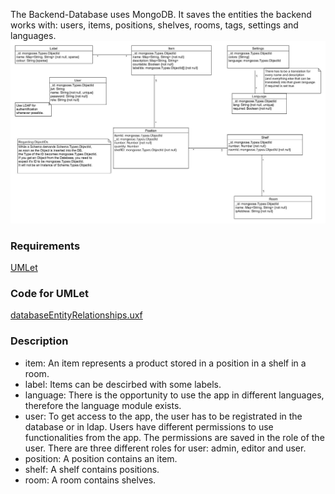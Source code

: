 The Backend-Database uses MongoDB.
It saves the entities the backend works with: users, items, positions, shelves, rooms, tags, settings and languages.
![databaseEntityRelationships](images/databaseEntityRelationships.jpg)

### Requirements
[UMLet](https://www.umlet.com/)

### Code for UMLet
[databaseEntityRelationships.uxf](https://github.com/PBL-Pick-By-Light/BE-Backend/blob/development/docs/wiki/images/databaseEntityRelationships.uxf)

### Description
* item: An item represents a product stored in a position in a shelf in a room.<br/>
* label: Items can be descirbed with some labels.<br/>
* language: There is the opportunity to use the app in different languages, therefore the language module exists.<br/>
* user: To get access to the app, the user has to be registrated in the database or in ldap. Users have different permissions to use functionalities from the app. The permissions are saved in the role of the user. There are three different roles for user: admin, editor and user.<br/>
* position: A position contains an item.<br/>
* shelf: A shelf contains positions.<br/>
* room: A room contains shelves.
